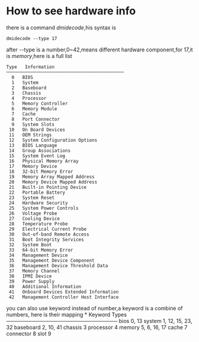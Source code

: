 # How to see hardware info

there is a command *dmidecode*,his syntax is

	dmidecode --type 17

after --type is a number,0~42,means different hardware component,for 17,it is
*memory*,here is a full list

	Type   Information
	────────────────────────────────────────────
	  0   BIOS
	  1   System
	  2   Baseboard
	  3   Chassis
	  4   Processor
	  5   Memory Controller
	  6   Memory Module
	  7   Cache
	  8   Port Connector
	  9   System Slots
	 10   On Board Devices
	 11   OEM Strings
	 12   System Configuration Options
	 13   BIOS Language
	 14   Group Associations
	 15   System Event Log
	 16   Physical Memory Array
	 17   Memory Device
	 18   32-bit Memory Error
	 19   Memory Array Mapped Address
	 20   Memory Device Mapped Address
	 21   Built-in Pointing Device
	 22   Portable Battery
	 23   System Reset
	 24   Hardware Security
	 25   System Power Controls
	 26   Voltage Probe
	 27   Cooling Device
	 28   Temperature Probe
	 29   Electrical Current Probe
	 30   Out-of-band Remote Access
	 31   Boot Integrity Services
	 32   System Boot
	 33   64-bit Memory Error
	 34   Management Device
	 35   Management Device Component
	 36   Management Device Threshold Data
	 37   Memory Channel
	 38   IPMI Device
	 39   Power Supply
	 40   Additional Information
	 41   Onboard Devices Extended Information
	 42   Management Controller Host Interface

you can also use keyword instead of number,a keyword is a combine of numbers,
here is their mapping
*
	Keyword     Types
    ──────────────────────────────
    bios        0, 13
    system      1, 12, 15, 23, 32
    baseboard   2, 10, 41
    chassis     3
    processor   4
    memory      5, 6, 16, 17
    cache       7
    connector   8
    slot        9

